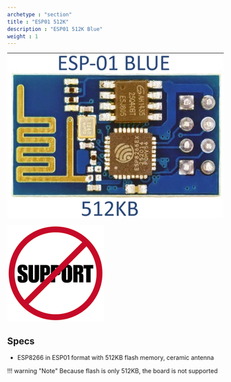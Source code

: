 ```yaml
---
archetype : "section"
title : "ESP01 512K"
description : "ESP01 512K Blue"
weight : 1
---
```


![image](front.png?width=400px)


![image](nosupport.png?width=200px)

## Specs
* ESP8266 in ESP01 format with 512KB flash memory, ceramic antenna 

!!! warning "Note"
    Because flash is only 512KB, the board is not supported 



